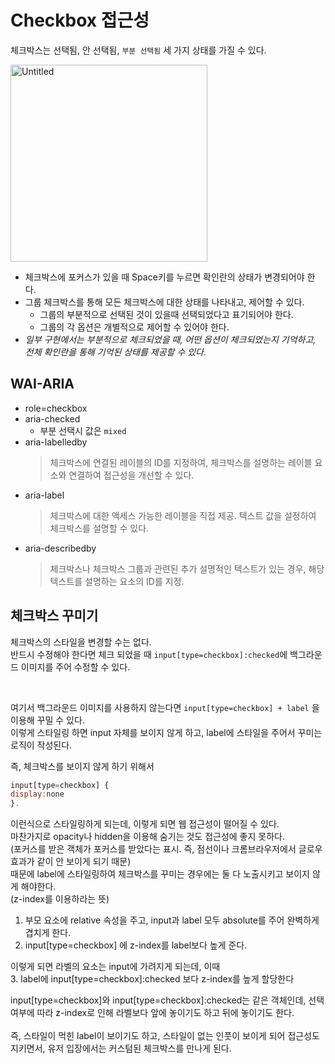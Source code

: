 # Checkbox 접근성

체크박스는 선택됨, 안 선택됨, `부분 선택됨` 세 가지 상태를 가질 수 있다.

<img width="315" alt="Untitled" src="https://github.com/wonjin-dev/TIL/assets/82315118/1df3f0b2-54f6-49cc-8a85-f71577090c16" />

- 체크박스에 포커스가 있을 때 Space키를 누르면 확인란의 상태가 변경되어야 한다.
- 그룹 체크박스를 통해 모든 체크박스에 대한 상태를 나타내고, 제어할 수 있다.
  - 그룹의 부분적으로 선택된 것이 있을때 선택되었다고 표기되어야 한다.
  - 그룹의 각 옵션은 개별적으로 제어할 수 있어야 한다.
- _일부 구현에서는 부분적으로 체크되었을 때, 어떤 옵션이 체크되었는지 기억하고, 전체 확인란을 통해 기억된 상태를 제공할 수 있다._

## WAI-ARIA

- role=checkbox
- aria-checked
  - 부분 선택시 값은 `mixed`
- aria-labelledby
  > 체크박스에 연결된 레이블의 ID를 지정하여, 체크박스를 설명하는 레이블 요소와 연결하여 접근성을 개선할 수 있다.
- aria-label
  > 체크박스에 대한 액세스 가능한 레이블을 직접 제공. 텍스트 값을 설정하여 체크박스를 설명할 수 있다.
- aria-describedby
  > 체크박스나 체크박스 그룹과 관련된 추가 설명적인 텍스트가 있는 경우, 해당 텍스트를 설명하는 요소의 ID를 지정.

## 체크박스 꾸미기

체크박스의 스타일을 변경할 수는 없다.<br>
반드시 수정해야 한다면 체크 되었을 때 `input[type=checkbox]:checked`에 백그라운드 이미지를 주어 수정할 수 있다.<br>

<br>

여기서 백그라운드 이미지를 사용하지 않는다면 `input[type=checkbox] + label` 을 이용해 꾸밀 수 있다.<br>
이렇게 스타일링 하면 input 자체를 보이지 않게 하고, label에 스타일을 주어서 꾸미는 로직이 작성된다.<br>

즉, 체크박스를 보이지 않게 하기 위해서

```jsx
input[type=checkbox] {
display:none
}.
```

이런식으로 스타일링하게 되는데, 이렇게 되면 웹 접근성이 떨어질 수 있다. <br>
마찬가지로 opacity나 hidden을 이용해 숨기는 것도 접근성에 좋지 못하다.<br>
(포커스를 받은 객체가 포커스를 받았다는 표시. 즉, 점선이나 크롬브라우저에서 글로우 효과가 같이 안 보이게 되기 때문)
<br>
때문에 label에 스타일링하여 체크박스를 꾸미는 경우에는 둘 다 노출시키고 보이지 않게 해야한다.<br>
(z-index를 이용하라는 뜻)

1. 부모 요소에 relative 속성을 주고, input과 label 모두 absolute를 주어 완벽하게 겹치게 한다.
2. input[type=checkbox] 에 z-index를 label보다 높게 준다.

이렇게 되면 라벨의 요소는 input에 가려지게 되는데, 이때<br> 3. label에 input[type=checkbox]:checked 보다 z-index를 높게 할당한다

input[type=checkbox]와 input[type=checkbox]:checked는 같은 객체인데,
선택 여부에 따라 z-index로 인해 라벨보다 앞에 놓이기도 하고 뒤에 놓이기도 한다.
<br><br>
즉, 스타일이 먹힌 label이 보이기도 하고, 스타일이 없는 인풋이 보이게 되어 접근성도 지키면서, 유저 입장에서는 커스텀된 체크박스를 만나게 된다.
